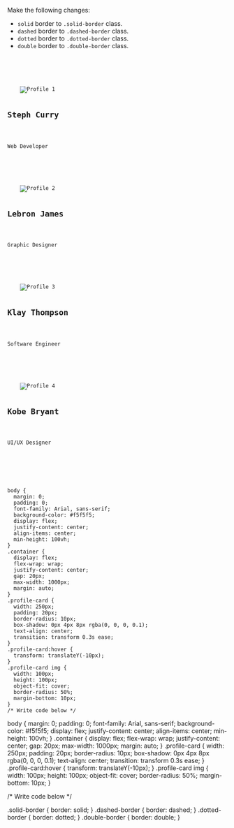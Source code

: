 Make the following changes:
- `solid` border to `.solid-border` class.
- `dashed` border to `.dashed-border` class.
- `dotted` border to `.dotted-border` class.
- `double` border to `.double-border` class.

<codeblock language="css" type="exercise" testMode="fixedInput">
<code>
<panel language="html">
<div class="container">
  <div class="profile-card solid-border">
    <img src="https://ucarecdn.com/2fe9b5bf-5012-4854-8cd8-587f84b03334/" alt="Profile 1">
    <h2>Steph Curry</h2>
    <p>Web Developer</p>
  </div>
  <div class="profile-card dashed-border">
    <img src="https://ucarecdn.com/dbe695df-f170-4b4a-873f-2f1a36e76870/" alt="Profile 2">
    <h2>Lebron James</h2>
    <p>Graphic Designer</p>
  </div>
  <div class="profile-card dotted-border">
    <img src="https://ucarecdn.com/dbe695df-f170-4b4a-873f-2f1a36e76870/" alt="Profile 3">
    <h2>Klay Thompson</h2>
    <p>Software Engineer</p>
  </div>
  <div class="profile-card double-border">
    <img src="https://ucarecdn.com/2fe9b5bf-5012-4854-8cd8-587f84b03334/" alt="Profile 4">
    <h2>Kobe Bryant</h2>
    <p>UI/UX Designer</p>
  </div>
</div>
</panel>
<panel language="css">
body {
  margin: 0;
  padding: 0;
  font-family: Arial, sans-serif;
  background-color: #f5f5f5;
  display: flex;
  justify-content: center;
  align-items: center;
  min-height: 100vh;
}
.container {
  display: flex;
  flex-wrap: wrap;
  justify-content: center;
  gap: 20px;
  max-width: 1000px;
  margin: auto;
}
.profile-card {
  width: 250px;
  padding: 20px;
  border-radius: 10px;
  box-shadow: 0px 4px 8px rgba(0, 0, 0, 0.1);
  text-align: center;
  transition: transform 0.3s ease;
}
.profile-card:hover {
  transform: translateY(-10px);
}
.profile-card img {
  width: 100px;
  height: 100px;
  object-fit: cover;
  border-radius: 50%;
  margin-bottom: 10px;
}
/* Write code below */
</panel>
</code>
<solution>
body {
  margin: 0;
  padding: 0;
  font-family: Arial, sans-serif;
  background-color: #f5f5f5;
  display: flex;
  justify-content: center;
  align-items: center;
  min-height: 100vh;
}
.container {
  display: flex;
  flex-wrap: wrap;
  justify-content: center;
  gap: 20px;
  max-width: 1000px;
  margin: auto;
}
.profile-card {
  width: 250px;
  padding: 20px;
  border-radius: 10px;
  box-shadow: 0px 4px 8px rgba(0, 0, 0, 0.1);
  text-align: center;
  transition: transform 0.3s ease;
}
.profile-card:hover {
  transform: translateY(-10px);
}
.profile-card img {
  width: 100px;
  height: 100px;
  object-fit: cover;
  border-radius: 50%;
  margin-bottom: 10px;
}

/* Write code below */

.solid-border {
  border: solid;
}
.dashed-border {
  border: dashed;
}
.dotted-border {
  border: dotted;
}
.double-border {
  border: double;
}
</solution>
</codeblock>
